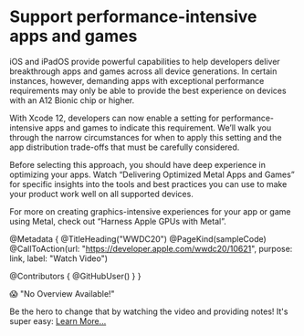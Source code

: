 # Support performance-intensive apps and games

iOS and iPadOS provide powerful capabilities to help developers deliver breakthrough apps and games across all device generations. In certain instances, however, demanding apps with exceptional performance requirements may only be able to provide the best experience on devices with an A12 Bionic chip or higher. 

With Xcode 12, developers can now enable a setting for performance-intensive apps and games to indicate this requirement. We’ll walk you through the narrow circumstances for when to apply this setting and the app distribution trade-offs that must be carefully considered. 

Before selecting this approach, you should have deep experience in optimizing your apps. Watch “Delivering Optimized Metal Apps and Games” for specific insights into the tools and best practices you can use to make your product work well on all supported devices.

For more on creating graphics-intensive experiences for your app or game using Metal, check out “Harness Apple GPUs with Metal”.

@Metadata {
   @TitleHeading("WWDC20")
   @PageKind(sampleCode)
   @CallToAction(url: "https://developer.apple.com/wwdc20/10621", purpose: link, label: "Watch Video")

   @Contributors {
      @GitHubUser(<replace this with your GitHub handle>)
   }
}

😱 "No Overview Available!"

Be the hero to change that by watching the video and providing notes! It's super easy:
 [Learn More…](https://wwdcnotes.github.io/WWDCNotes/documentation/wwdcnotes/contributing)
